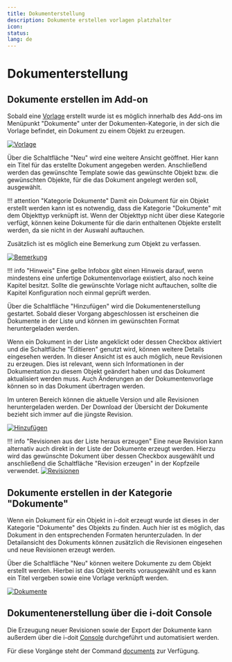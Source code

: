 ```yaml
---
title: Dokumenterstellung
description: Dokumente erstellen vorlagen platzhalter
icon:
status:
lang: de
---
```


# Dokumenterstellung

## Dokumente erstellen im Add-on

Sobald eine [Vorlage](./dokumentenvorlagen.md) erstellt wurde ist es möglich innerhalb des Add-ons im Menüpunkt "Dokumente" unter der Dokumenten-Kategorie, in der sich die Vorlage befindet, ein Dokument zu einem Objekt zu erzeugen.

[![Vorlage](../../assets/images/de/i-doit-add-ons/documents/dokumentenerstellung/1-de.png)](../../assets/images/de/i-doit-add-ons/documents/dokumentenerstellung/1-de.png)

Über die Schaltfläche "Neu" wird eine weitere Ansicht geöffnet. Hier kann ein Titel für das erstellte Dokument angegeben werden. Anschließend werden das gewünschte Template sowie das gewünschte Objekt bzw. die gewünschten Objekte, für die das Dokument angelegt werden soll, ausgewählt.

!!! attention "Kategorie Dokumente"
    Damit ein Dokument für ein Objekt erstellt werden kann ist es notwendig, dass die Kategorie "Dokumente" mit dem Objekttyp verknüpft ist. Wenn der Objekttyp nicht über diese Kategorie verfügt, können keine Dokumente für die darin enthaltenen Objekte erstellt werden, da sie nicht in der Auswahl auftauchen.

Zusätzlich ist es möglich eine Bemerkung zum Objekt zu verfassen.

[![Bemerkung](../../assets/images/de/i-doit-add-ons/documents/dokumentenerstellung/2-de.png)](../../assets/images/de/i-doit-add-ons/documents/dokumentenerstellung/2-de.png)

!!! info "Hinweis"
    Eine gelbe Infobox gibt einen Hinweis darauf, wenn mindestens eine unfertige Dokumentenvorlage existiert, also noch keine Kapitel besitzt. Sollte die gewünschte Vorlage nicht auftauchen, sollte die Kapitel Konfiguration noch einmal geprüft werden.

Über die Schaltfläche "Hinzufügen" wird die Dokumentenerstellung gestartet. Sobald dieser Vorgang abgeschlossen ist erscheinen die Dokumente in der Liste und können im gewünschten Format heruntergeladen werden.

Wenn ein Dokument in der Liste angeklickt oder dessen Checkbox aktiviert und die Schaltfläche "Editieren" genutzt wird, können weitere Details eingesehen werden. In dieser Ansicht ist es auch möglich, neue Revisionen zu erzeugen. Dies ist relevant, wenn sich Informationen in der Dokumentation zu diesem Objekt geändert haben und das Dokument aktualisiert werden muss. Auch Änderungen an der Dokumentenvorlage können so in das Dokument übertragen werden.

Im unteren Bereich können die aktuelle Version und alle Revisionen heruntergeladen werden. Der Download der Übersicht der Dokumente bezieht sich immer auf die jüngste Revision.

[![Hinzufügen](../../assets/images/de/i-doit-add-ons/documents/dokumentenerstellung/3-de.png)](../../assets/images/de/i-doit-add-ons/documents/dokumentenerstellung/3-de.png)

!!! info "Revisionen aus der Liste heraus erzeugen"
    Eine neue Revision kann alternativ auch direkt in der Liste der Dokumente erzeugt werden. Hierzu wird das gewünschte Dokument über dessen Checkbox ausgewählt und anschließend die Schaltfläche "Revision erzeugen" in der Kopfzeile verwendet.
    [![Revisionen](../../assets/images/de/i-doit-add-ons/documents/dokumentenerstellung/4-de.png)](../../assets/images/de/i-doit-add-ons/documents/dokumentenerstellung/4-de.png)

## Dokumente erstellen in der Kategorie "Dokumente"

Wenn ein Dokument für ein Objekt in i-doit erzeugt wurde ist dieses in der Kategorie "Dokumente" des Objekts zu finden. Auch hier ist es möglich, das Dokument in den entsprechenden Formaten herunterzuladen. In der Detailansicht des Dokuments können zusätzlich die Revisionen eingesehen und neue Revisionen erzeugt werden.

Über die Schaltfläche "Neu" können weitere Dokumente zu dem Objekt erstellt werden. Hierbei ist das Objekt bereits vorausgewählt und es kann ein Titel vergeben sowie eine Vorlage verknüpft werden.

[![Dokumente](../../assets/images/de/i-doit-add-ons/documents/dokumentenerstellung/5-de.png)](../../assets/images/de/i-doit-add-ons/documents/dokumentenerstellung/5-de.png)

## Dokumentenerstellung über die i-doit Console

Die Erzeugung neuer Revisionen sowie der Export der Dokumente kann außerdem über die i-doit [Console](../../automatisierung-und-integration/cli/index.md) durchgeführt und automatisiert werden.

Für diese Vorgänge steht der Command [documents](index.md#cli-console-commands-und-optionen) zur Verfügung.
